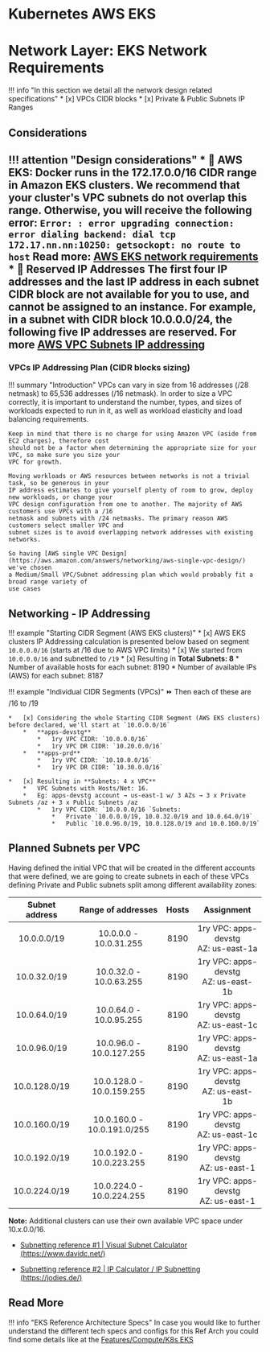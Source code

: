 # Kubernetes AWS EKS

# Network Layer: EKS Network Requirements

!!! info "In this section we detail all the network design related specifications"
    * [x] VPCs CIDR blocks
    * [x] Private & Public Subnets IP Ranges

## Considerations
!!! attention "Design considerations"
    * :ledger: **AWS EKS:** Docker runs in the 172.17.0.0/16 CIDR range in Amazon EKS clusters.
      We recommend that your cluster's VPC subnets do not overlap this range. Otherwise, you will
      receive the following error:
      ```
      Error: : error upgrading connection: error dialing backend: dial tcp 172.17.nn.nn:10250:
      getsockopt: no route to host
      ```
      Read more: [AWS EKS network requirements](https://docs.aws.amazon.com/eks/latest/userguide/network_reqs.html)
    * :ledger: **Reserved IP Addresses**
    The first four IP addresses and the last IP address in each subnet CIDR block are not available for you to use,
    and cannot be assigned to an instance. For example, in a subnet with CIDR block 10.0.0.0/24, the following five IP
    addresses are reserved. For more [AWS VPC Subnets IP addressing](https://docs.aws.amazon.com/vpc/latest/userguide/VPC_Subnets.html#vpc-sizing-ipv4)
---

### VPCs IP Addressing Plan (CIDR blocks sizing)

!!! summary "Introduction"
    VPCs can vary in size from 16 addresses (/28 netmask) to 65,536 addresses (/16 netmask). 
    In order to size a VPC correctly, it is important to understand the number, types, and sizes of workloads 
    expected to run in it, as well as workload elasticity and load balancing requirements. 
    
    Keep in mind that there is no charge for using Amazon VPC (aside from EC2 charges), therefore cost 
    should not be a factor when determining the appropriate size for your VPC, so make sure you size your 
    VPC for growth.
    
    Moving workloads or AWS resources between networks is not a trivial task, so be generous in your 
    IP address estimates to give yourself plenty of room to grow, deploy new workloads, or change your 
    VPC design configuration from one to another. The majority of AWS customers use VPCs with a /16 
    netmask and subnets with /24 netmasks. The primary reason AWS customers select smaller VPC and 
    subnet sizes is to avoid overlapping network addresses with existing networks. 

    So having [AWS single VPC Design](https://aws.amazon.com/answers/networking/aws-single-vpc-design/) we've chosen
    a Medium/Small VPC/Subnet addressing plan which would probably fit a broad range variety of
    use cases

## Networking - IP Addressing

!!! example "Starting CIDR Segment (AWS EKS clusters)"
    * [x] AWS EKS clusters IP Addressing calculation is presented below based on segment `10.0.0.0/16` (starts at /16 due to AWS VPC limits)
    * [x] We started from `10.0.0.0/16` and subnetted to `/19`
    * [x] Resulting in **Total Subnets: 8**
      *   Number of available hosts for each subnet: 8190
      *   Number of available IPs (AWS) for each subnet: 8187
    
!!! example "Individual CIDR Segments (VPCs)"
    :fast_forward: Then each of these are /16 to /19
    
    *   [x] Considering the whole Starting CIDR Segment (AWS EKS clusters) before declared, we'll start at `10.0.0.0/16`
        *   **apps-devstg**
            *   1ry VPC CIDR: `10.0.0.0/16`
            *   1ry VPC DR CIDR: `10.20.0.0/16`
        *   **apps-prd**
            *   1ry VPC CIDR: `10.10.0.0/16`
            *   1ry VPC DR CIDR: `10.30.0.0/16`
            
    *   [x] Resulting in **Subnets: 4 x VPC**
        *   VPC Subnets with Hosts/Net: 16.
        *   Eg: apps-devstg account → us-east-1 w/ 3 AZs → 3 x Private Subnets /az + 3 x Public Subnets /az
            *   1ry VPC CIDR: `10.0.0.0/16 `Subnets:
                *   Private `10.0.0.0/19, 10.0.32.0/19 and 10.0.64.0/19`
                *   Public `10.0.96.0/19, 10.0.128.0/19 and 10.0.160.0/19`

## Planned Subnets per VPC

Having defined the initial VPC that will be created in the different accounts that were defined, we are going to create
subnets in each of these VPCs defining Private and Public subnets split among different availability zones:
    

| Subnet address |     Range of addresses      | Hosts |                Assignment                |
| :------------: | :-------------------------: | :---: | :--------------------------------------: |
|  10.0.0.0/19   |   10.0.0.0 - 10.0.31.255    | 8190  | 1ry VPC: apps-devstg<br/> AZ: us-east-1a |
|  10.0.32.0/19  |   10.0.32.0 - 10.0.63.255   | 8190  | 1ry VPC: apps-devstg<br/> AZ: us-east-1b |
|  10.0.64.0/19  |   10.0.64.0 - 10.0.95.255   | 8190  | 1ry VPC: apps-devstg<br/> AZ: us-east-1c |
|  10.0.96.0/19  |  10.0.96.0 - 10.0.127.255   | 8190  | 1ry VPC: apps-devstg<br/> AZ: us-east-1a |
| 10.0.128.0/19  |  10.0.128.0 - 10.0.159.255  | 8190  | 1ry VPC: apps-devstg<br/> AZ: us-east-1b |
| 10.0.160.0/19  | 10.0.160.0 - 10.0.191.0/255 | 8190  | 1ry VPC: apps-devstg<br/> AZ: us-east-1c |
| 10.0.192.0/19  |  10.0.192.0 - 10.0.223.255  | 8190  | 1ry VPC: apps-devstg<br/> AZ: us-east-1  |
| 10.0.224.0/19  |  10.0.224.0 - 10.0.224.255  | 8190  | 1ry VPC: apps-devstg<br/> AZ: us-east-1  |

**Note:** Additional clusters can use their own available VPC space under 10.x.0.0/16.

- [Subnetting reference #1 | Visual Subnet Calculator (https://www.davidc.net/)](https://www.davidc.net/sites/default/subnets/subnets.html?network=10.0.0.0&mask=16&division=15.7231)

- [Subnetting reference #2 | IP Calculator / IP Subnetting (https://jodies.de/)](http://jodies.de/ipcalc?host=10.0.0.0&mask1=16&mask2=19)

## Read More
!!! info "EKS Reference Architecture Specs" 
    In case you would like to further understand the different tech specs and configs for this Ref Arch you could find some details like at the [Features/Compute/K8s EKS](./overview.md)
